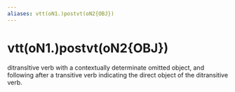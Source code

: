 ```yaml
---
aliases: vtt(oN1.)postvt(oN2{OBJ})
---
```

# vtt(oN1.)postvt(oN2{OBJ})

ditransltive verb with a contextually determinate omitted object, and following after a transitive verb indicating the direct object of the ditransitive verb.
> 